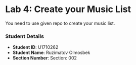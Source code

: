 # Lab 4: Create your Music List

You need to use given repo to create your music list.

### Student Details

- **Student ID**: U1710262	
- **Student Name**: Ruzimatov Olmosbek
- **Section Number**: Section: 002